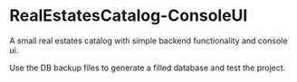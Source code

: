 # RealEstatesCatalog-ConsoleUI
A small real estates catalog with simple backend functionality and console ui.

Use the DB backup files to generate a filled database and test the project.
